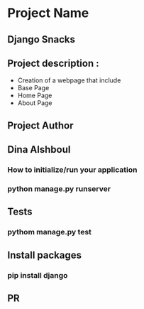 # Project Name

## Django Snacks

## Project description :

- Creation of a webpage that include
- Base Page
- Home Page
- About Page

## Project Author

## Dina Alshboul

### How to initialize/run your application

### python manage.py runserver

## Tests

### pythom manage.py test


## Install packages

### pip install django

## PR